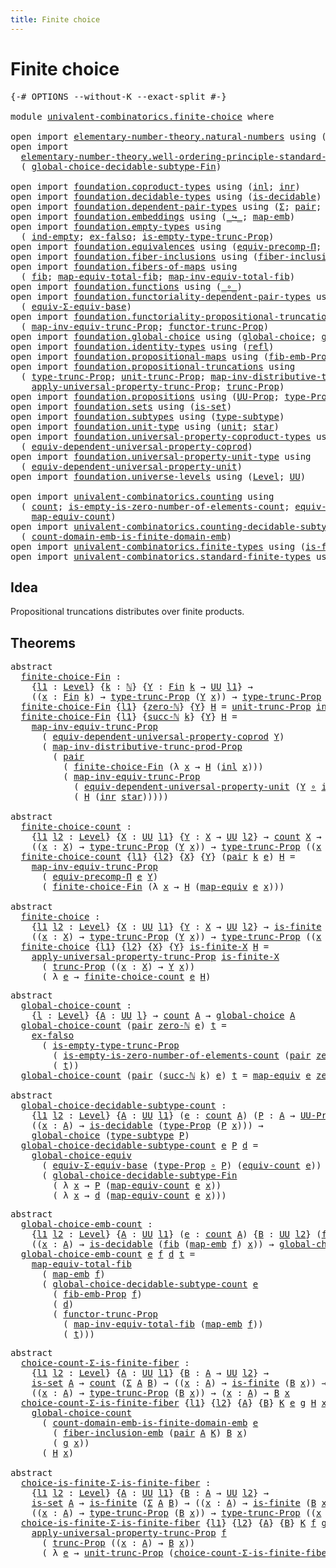 ```yaml
---
title: Finite choice
---
```

# Finite choice

<pre class="Agda"><a id="55" class="Symbol">{-#</a> <a id="59" class="Keyword">OPTIONS</a> <a id="67" class="Pragma">--without-K</a> <a id="79" class="Pragma">--exact-split</a> <a id="93" class="Symbol">#-}</a>

<a id="98" class="Keyword">module</a> <a id="105" href="univalent-combinatorics.finite-choice.html" class="Module">univalent-combinatorics.finite-choice</a> <a id="143" class="Keyword">where</a>

<a id="150" class="Keyword">open</a> <a id="155" class="Keyword">import</a> <a id="162" href="elementary-number-theory.natural-numbers.html" class="Module">elementary-number-theory.natural-numbers</a> <a id="203" class="Keyword">using</a> <a id="209" class="Symbol">(</a><a id="210" href="elementary-number-theory.natural-numbers.html#1444" class="Datatype">ℕ</a><a id="211" class="Symbol">;</a> <a id="213" href="elementary-number-theory.natural-numbers.html#1465" class="InductiveConstructor">zero-ℕ</a><a id="219" class="Symbol">;</a> <a id="221" href="elementary-number-theory.natural-numbers.html#1478" class="InductiveConstructor">succ-ℕ</a><a id="227" class="Symbol">)</a>
<a id="229" class="Keyword">open</a> <a id="234" class="Keyword">import</a>
  <a id="243" href="elementary-number-theory.well-ordering-principle-standard-finite-types.html" class="Module">elementary-number-theory.well-ordering-principle-standard-finite-types</a> <a id="314" class="Keyword">using</a>
  <a id="322" class="Symbol">(</a> <a id="324" href="elementary-number-theory.well-ordering-principle-standard-finite-types.html#7297" class="Function">global-choice-decidable-subtype-Fin</a><a id="359" class="Symbol">)</a>

<a id="362" class="Keyword">open</a> <a id="367" class="Keyword">import</a> <a id="374" href="foundation.coproduct-types.html" class="Module">foundation.coproduct-types</a> <a id="401" class="Keyword">using</a> <a id="407" class="Symbol">(</a><a id="408" href="foundation.coproduct-types.html#1239" class="InductiveConstructor">inl</a><a id="411" class="Symbol">;</a> <a id="413" href="foundation.coproduct-types.html#1262" class="InductiveConstructor">inr</a><a id="416" class="Symbol">)</a>
<a id="418" class="Keyword">open</a> <a id="423" class="Keyword">import</a> <a id="430" href="foundation.decidable-types.html" class="Module">foundation.decidable-types</a> <a id="457" class="Keyword">using</a> <a id="463" class="Symbol">(</a><a id="464" href="foundation.decidable-types.html#1828" class="Function">is-decidable</a><a id="476" class="Symbol">)</a>
<a id="478" class="Keyword">open</a> <a id="483" class="Keyword">import</a> <a id="490" href="foundation.dependent-pair-types.html" class="Module">foundation.dependent-pair-types</a> <a id="522" class="Keyword">using</a> <a id="528" class="Symbol">(</a><a id="529" href="foundation-core.dependent-pair-types.html#502" class="Record">Σ</a><a id="530" class="Symbol">;</a> <a id="532" href="foundation-core.dependent-pair-types.html#575" class="InductiveConstructor">pair</a><a id="536" class="Symbol">;</a> <a id="538" href="foundation-core.dependent-pair-types.html#592" class="Field">pr1</a><a id="541" class="Symbol">;</a> <a id="543" href="foundation-core.dependent-pair-types.html#604" class="Field">pr2</a><a id="546" class="Symbol">)</a>
<a id="548" class="Keyword">open</a> <a id="553" class="Keyword">import</a> <a id="560" href="foundation.embeddings.html" class="Module">foundation.embeddings</a> <a id="582" class="Keyword">using</a> <a id="588" class="Symbol">(</a><a id="589" href="foundation-core.embeddings.html#1062" class="Function Operator">_↪_</a><a id="592" class="Symbol">;</a> <a id="594" href="foundation-core.embeddings.html#1205" class="Function">map-emb</a><a id="601" class="Symbol">)</a>
<a id="603" class="Keyword">open</a> <a id="608" class="Keyword">import</a> <a id="615" href="foundation.empty-types.html" class="Module">foundation.empty-types</a> <a id="638" class="Keyword">using</a>
  <a id="646" class="Symbol">(</a> <a id="648" href="foundation-core.empty-types.html#1068" class="Function">ind-empty</a><a id="657" class="Symbol">;</a> <a id="659" href="foundation-core.empty-types.html#1147" class="Function">ex-falso</a><a id="667" class="Symbol">;</a> <a id="669" href="foundation.empty-types.html#2073" class="Function">is-empty-type-trunc-Prop</a><a id="693" class="Symbol">)</a>
<a id="695" class="Keyword">open</a> <a id="700" class="Keyword">import</a> <a id="707" href="foundation.equivalences.html" class="Module">foundation.equivalences</a> <a id="731" class="Keyword">using</a> <a id="737" class="Symbol">(</a><a id="738" href="foundation.equivalences.html#7280" class="Function">equiv-precomp-Π</a><a id="753" class="Symbol">;</a> <a id="755" href="foundation-core.equivalences.html#1807" class="Function">map-equiv</a><a id="764" class="Symbol">)</a>
<a id="766" class="Keyword">open</a> <a id="771" class="Keyword">import</a> <a id="778" href="foundation.fiber-inclusions.html" class="Module">foundation.fiber-inclusions</a> <a id="806" class="Keyword">using</a> <a id="812" class="Symbol">(</a><a id="813" href="foundation.fiber-inclusions.html#4045" class="Function">fiber-inclusion-emb</a><a id="832" class="Symbol">)</a>
<a id="834" class="Keyword">open</a> <a id="839" class="Keyword">import</a> <a id="846" href="foundation.fibers-of-maps.html" class="Module">foundation.fibers-of-maps</a> <a id="872" class="Keyword">using</a>
  <a id="880" class="Symbol">(</a> <a id="882" href="foundation-core.fibers-of-maps.html#928" class="Function">fib</a><a id="885" class="Symbol">;</a> <a id="887" href="foundation-core.fibers-of-maps.html#4176" class="Function">map-equiv-total-fib</a><a id="906" class="Symbol">;</a> <a id="908" href="foundation-core.fibers-of-maps.html#4376" class="Function">map-inv-equiv-total-fib</a><a id="931" class="Symbol">)</a>
<a id="933" class="Keyword">open</a> <a id="938" class="Keyword">import</a> <a id="945" href="foundation.functions.html" class="Module">foundation.functions</a> <a id="966" class="Keyword">using</a> <a id="972" class="Symbol">(</a><a id="973" href="foundation-core.functions.html#407" class="Function Operator">_∘_</a><a id="976" class="Symbol">)</a>
<a id="978" class="Keyword">open</a> <a id="983" class="Keyword">import</a> <a id="990" href="foundation.functoriality-dependent-pair-types.html" class="Module">foundation.functoriality-dependent-pair-types</a> <a id="1036" class="Keyword">using</a>
  <a id="1044" class="Symbol">(</a> <a id="1046" href="foundation-core.functoriality-dependent-pair-types.html#9501" class="Function">equiv-Σ-equiv-base</a><a id="1064" class="Symbol">)</a>
<a id="1066" class="Keyword">open</a> <a id="1071" class="Keyword">import</a> <a id="1078" href="foundation.functoriality-propositional-truncation.html" class="Module">foundation.functoriality-propositional-truncation</a> <a id="1128" class="Keyword">using</a>
  <a id="1136" class="Symbol">(</a> <a id="1138" href="foundation.functoriality-propositional-truncation.html#3489" class="Function">map-inv-equiv-trunc-Prop</a><a id="1162" class="Symbol">;</a> <a id="1164" href="foundation.functoriality-propositional-truncation.html#1451" class="Function">functor-trunc-Prop</a><a id="1182" class="Symbol">)</a>
<a id="1184" class="Keyword">open</a> <a id="1189" class="Keyword">import</a> <a id="1196" href="foundation.global-choice.html" class="Module">foundation.global-choice</a> <a id="1221" class="Keyword">using</a> <a id="1227" class="Symbol">(</a><a id="1228" href="foundation.global-choice.html#1188" class="Function">global-choice</a><a id="1241" class="Symbol">;</a> <a id="1243" href="foundation.global-choice.html#1361" class="Function">global-choice-equiv</a><a id="1262" class="Symbol">)</a>
<a id="1264" class="Keyword">open</a> <a id="1269" class="Keyword">import</a> <a id="1276" href="foundation.identity-types.html" class="Module">foundation.identity-types</a> <a id="1302" class="Keyword">using</a> <a id="1308" class="Symbol">(</a><a id="1309" href="foundation-core.identity-types.html#694" class="InductiveConstructor">refl</a><a id="1313" class="Symbol">)</a>
<a id="1315" class="Keyword">open</a> <a id="1320" class="Keyword">import</a> <a id="1327" href="foundation.propositional-maps.html" class="Module">foundation.propositional-maps</a> <a id="1357" class="Keyword">using</a> <a id="1363" class="Symbol">(</a><a id="1364" href="foundation-core.propositional-maps.html#2460" class="Function">fib-emb-Prop</a><a id="1376" class="Symbol">)</a>
<a id="1378" class="Keyword">open</a> <a id="1383" class="Keyword">import</a> <a id="1390" href="foundation.propositional-truncations.html" class="Module">foundation.propositional-truncations</a> <a id="1427" class="Keyword">using</a>
  <a id="1435" class="Symbol">(</a> <a id="1437" href="foundation.propositional-truncations.html#2012" class="Function">type-trunc-Prop</a><a id="1452" class="Symbol">;</a> <a id="1454" href="foundation.propositional-truncations.html#2096" class="Function">unit-trunc-Prop</a><a id="1469" class="Symbol">;</a> <a id="1471" href="foundation.propositional-truncations.html#9561" class="Function">map-inv-distributive-trunc-prod-Prop</a><a id="1507" class="Symbol">;</a>
    <a id="1513" href="foundation.propositional-truncations.html#5581" class="Function">apply-universal-property-trunc-Prop</a><a id="1548" class="Symbol">;</a> <a id="1550" href="foundation.propositional-truncations.html#2510" class="Function">trunc-Prop</a><a id="1560" class="Symbol">)</a>
<a id="1562" class="Keyword">open</a> <a id="1567" class="Keyword">import</a> <a id="1574" href="foundation.propositions.html" class="Module">foundation.propositions</a> <a id="1598" class="Keyword">using</a> <a id="1604" class="Symbol">(</a><a id="1605" href="foundation-core.propositions.html#1322" class="Function">UU-Prop</a><a id="1612" class="Symbol">;</a> <a id="1614" href="foundation-core.propositions.html#1424" class="Function">type-Prop</a><a id="1623" class="Symbol">)</a>
<a id="1625" class="Keyword">open</a> <a id="1630" class="Keyword">import</a> <a id="1637" href="foundation.sets.html" class="Module">foundation.sets</a> <a id="1653" class="Keyword">using</a> <a id="1659" class="Symbol">(</a><a id="1660" href="foundation-core.sets.html#1099" class="Function">is-set</a><a id="1666" class="Symbol">)</a>
<a id="1668" class="Keyword">open</a> <a id="1673" class="Keyword">import</a> <a id="1680" href="foundation.subtypes.html" class="Module">foundation.subtypes</a> <a id="1700" class="Keyword">using</a> <a id="1706" class="Symbol">(</a><a id="1707" href="foundation-core.subtypes.html#2143" class="Function">type-subtype</a><a id="1719" class="Symbol">)</a>
<a id="1721" class="Keyword">open</a> <a id="1726" class="Keyword">import</a> <a id="1733" href="foundation.unit-type.html" class="Module">foundation.unit-type</a> <a id="1754" class="Keyword">using</a> <a id="1760" class="Symbol">(</a><a id="1761" href="foundation.unit-type.html#975" class="Datatype">unit</a><a id="1765" class="Symbol">;</a> <a id="1767" href="foundation.unit-type.html#999" class="InductiveConstructor">star</a><a id="1771" class="Symbol">)</a>
<a id="1773" class="Keyword">open</a> <a id="1778" class="Keyword">import</a> <a id="1785" href="foundation.universal-property-coproduct-types.html" class="Module">foundation.universal-property-coproduct-types</a> <a id="1831" class="Keyword">using</a>
  <a id="1839" class="Symbol">(</a> <a id="1841" href="foundation.universal-property-coproduct-types.html#1636" class="Function">equiv-dependent-universal-property-coprod</a><a id="1882" class="Symbol">)</a>
<a id="1884" class="Keyword">open</a> <a id="1889" class="Keyword">import</a> <a id="1896" href="foundation.universal-property-unit-type.html" class="Module">foundation.universal-property-unit-type</a> <a id="1936" class="Keyword">using</a>
  <a id="1944" class="Symbol">(</a> <a id="1946" href="foundation.universal-property-unit-type.html#1728" class="Function">equiv-dependent-universal-property-unit</a><a id="1985" class="Symbol">)</a>
<a id="1987" class="Keyword">open</a> <a id="1992" class="Keyword">import</a> <a id="1999" href="foundation.universe-levels.html" class="Module">foundation.universe-levels</a> <a id="2026" class="Keyword">using</a> <a id="2032" class="Symbol">(</a><a id="2033" href="Agda.Primitive.html#597" class="Postulate">Level</a><a id="2038" class="Symbol">;</a> <a id="2040" href="foundation-core.universe-levels.html#222" class="Primitive">UU</a><a id="2042" class="Symbol">)</a>

<a id="2045" class="Keyword">open</a> <a id="2050" class="Keyword">import</a> <a id="2057" href="univalent-combinatorics.counting.html" class="Module">univalent-combinatorics.counting</a> <a id="2090" class="Keyword">using</a>
  <a id="2098" class="Symbol">(</a> <a id="2100" href="univalent-combinatorics.counting.html#1759" class="Function">count</a><a id="2105" class="Symbol">;</a> <a id="2107" href="univalent-combinatorics.counting.html#3739" class="Function">is-empty-is-zero-number-of-elements-count</a><a id="2148" class="Symbol">;</a> <a id="2150" href="univalent-combinatorics.counting.html#1956" class="Function">equiv-count</a><a id="2161" class="Symbol">;</a>
    <a id="2167" href="univalent-combinatorics.counting.html#2030" class="Function">map-equiv-count</a><a id="2182" class="Symbol">)</a>
<a id="2184" class="Keyword">open</a> <a id="2189" class="Keyword">import</a> <a id="2196" href="univalent-combinatorics.counting-decidable-subtypes.html" class="Module">univalent-combinatorics.counting-decidable-subtypes</a> <a id="2248" class="Keyword">using</a>
  <a id="2256" class="Symbol">(</a> <a id="2258" href="univalent-combinatorics.counting-decidable-subtypes.html#8249" class="Function">count-domain-emb-is-finite-domain-emb</a><a id="2295" class="Symbol">)</a>
<a id="2297" class="Keyword">open</a> <a id="2302" class="Keyword">import</a> <a id="2309" href="univalent-combinatorics.finite-types.html" class="Module">univalent-combinatorics.finite-types</a> <a id="2346" class="Keyword">using</a> <a id="2352" class="Symbol">(</a><a id="2353" href="univalent-combinatorics.finite-types.html#3664" class="Function">is-finite</a><a id="2362" class="Symbol">)</a>
<a id="2364" class="Keyword">open</a> <a id="2369" class="Keyword">import</a> <a id="2376" href="univalent-combinatorics.standard-finite-types.html" class="Module">univalent-combinatorics.standard-finite-types</a> <a id="2422" class="Keyword">using</a> <a id="2428" class="Symbol">(</a><a id="2429" href="univalent-combinatorics.standard-finite-types.html#2085" class="Function">Fin</a><a id="2432" class="Symbol">;</a> <a id="2434" href="univalent-combinatorics.standard-finite-types.html#7019" class="Function">zero-Fin</a><a id="2442" class="Symbol">)</a>
</pre>
## Idea

Propositional truncations distributes over finite products.

## Theorems

<pre class="Agda"><a id="2540" class="Keyword">abstract</a>
  <a id="finite-choice-Fin"></a><a id="2551" href="univalent-combinatorics.finite-choice.html#2551" class="Function">finite-choice-Fin</a> <a id="2569" class="Symbol">:</a>
    <a id="2575" class="Symbol">{</a><a id="2576" href="univalent-combinatorics.finite-choice.html#2576" class="Bound">l1</a> <a id="2579" class="Symbol">:</a> <a id="2581" href="Agda.Primitive.html#597" class="Postulate">Level</a><a id="2586" class="Symbol">}</a> <a id="2588" class="Symbol">{</a><a id="2589" href="univalent-combinatorics.finite-choice.html#2589" class="Bound">k</a> <a id="2591" class="Symbol">:</a> <a id="2593" href="elementary-number-theory.natural-numbers.html#1444" class="Datatype">ℕ</a><a id="2594" class="Symbol">}</a> <a id="2596" class="Symbol">{</a><a id="2597" href="univalent-combinatorics.finite-choice.html#2597" class="Bound">Y</a> <a id="2599" class="Symbol">:</a> <a id="2601" href="univalent-combinatorics.standard-finite-types.html#2085" class="Function">Fin</a> <a id="2605" href="univalent-combinatorics.finite-choice.html#2589" class="Bound">k</a> <a id="2607" class="Symbol">→</a> <a id="2609" href="foundation-core.universe-levels.html#222" class="Primitive">UU</a> <a id="2612" href="univalent-combinatorics.finite-choice.html#2576" class="Bound">l1</a><a id="2614" class="Symbol">}</a> <a id="2616" class="Symbol">→</a>
    <a id="2622" class="Symbol">((</a><a id="2624" href="univalent-combinatorics.finite-choice.html#2624" class="Bound">x</a> <a id="2626" class="Symbol">:</a> <a id="2628" href="univalent-combinatorics.standard-finite-types.html#2085" class="Function">Fin</a> <a id="2632" href="univalent-combinatorics.finite-choice.html#2589" class="Bound">k</a><a id="2633" class="Symbol">)</a> <a id="2635" class="Symbol">→</a> <a id="2637" href="foundation.propositional-truncations.html#2012" class="Function">type-trunc-Prop</a> <a id="2653" class="Symbol">(</a><a id="2654" href="univalent-combinatorics.finite-choice.html#2597" class="Bound">Y</a> <a id="2656" href="univalent-combinatorics.finite-choice.html#2624" class="Bound">x</a><a id="2657" class="Symbol">))</a> <a id="2660" class="Symbol">→</a> <a id="2662" href="foundation.propositional-truncations.html#2012" class="Function">type-trunc-Prop</a> <a id="2678" class="Symbol">((</a><a id="2680" href="univalent-combinatorics.finite-choice.html#2680" class="Bound">x</a> <a id="2682" class="Symbol">:</a> <a id="2684" href="univalent-combinatorics.standard-finite-types.html#2085" class="Function">Fin</a> <a id="2688" href="univalent-combinatorics.finite-choice.html#2589" class="Bound">k</a><a id="2689" class="Symbol">)</a> <a id="2691" class="Symbol">→</a> <a id="2693" href="univalent-combinatorics.finite-choice.html#2597" class="Bound">Y</a> <a id="2695" href="univalent-combinatorics.finite-choice.html#2680" class="Bound">x</a><a id="2696" class="Symbol">)</a>
  <a id="2700" href="univalent-combinatorics.finite-choice.html#2551" class="Function">finite-choice-Fin</a> <a id="2718" class="Symbol">{</a><a id="2719" href="univalent-combinatorics.finite-choice.html#2719" class="Bound">l1</a><a id="2721" class="Symbol">}</a> <a id="2723" class="Symbol">{</a><a id="2724" href="elementary-number-theory.natural-numbers.html#1465" class="InductiveConstructor">zero-ℕ</a><a id="2730" class="Symbol">}</a> <a id="2732" class="Symbol">{</a><a id="2733" href="univalent-combinatorics.finite-choice.html#2733" class="Bound">Y</a><a id="2734" class="Symbol">}</a> <a id="2736" href="univalent-combinatorics.finite-choice.html#2736" class="Bound">H</a> <a id="2738" class="Symbol">=</a> <a id="2740" href="foundation.propositional-truncations.html#2096" class="Function">unit-trunc-Prop</a> <a id="2756" href="foundation-core.empty-types.html#1068" class="Function">ind-empty</a>
  <a id="2768" href="univalent-combinatorics.finite-choice.html#2551" class="Function">finite-choice-Fin</a> <a id="2786" class="Symbol">{</a><a id="2787" href="univalent-combinatorics.finite-choice.html#2787" class="Bound">l1</a><a id="2789" class="Symbol">}</a> <a id="2791" class="Symbol">{</a><a id="2792" href="elementary-number-theory.natural-numbers.html#1478" class="InductiveConstructor">succ-ℕ</a> <a id="2799" href="univalent-combinatorics.finite-choice.html#2799" class="Bound">k</a><a id="2800" class="Symbol">}</a> <a id="2802" class="Symbol">{</a><a id="2803" href="univalent-combinatorics.finite-choice.html#2803" class="Bound">Y</a><a id="2804" class="Symbol">}</a> <a id="2806" href="univalent-combinatorics.finite-choice.html#2806" class="Bound">H</a> <a id="2808" class="Symbol">=</a>
    <a id="2814" href="foundation.functoriality-propositional-truncation.html#3489" class="Function">map-inv-equiv-trunc-Prop</a>
      <a id="2845" class="Symbol">(</a> <a id="2847" href="foundation.universal-property-coproduct-types.html#1636" class="Function">equiv-dependent-universal-property-coprod</a> <a id="2889" href="univalent-combinatorics.finite-choice.html#2803" class="Bound">Y</a><a id="2890" class="Symbol">)</a>
      <a id="2898" class="Symbol">(</a> <a id="2900" href="foundation.propositional-truncations.html#9561" class="Function">map-inv-distributive-trunc-prod-Prop</a>
        <a id="2945" class="Symbol">(</a> <a id="2947" href="foundation-core.dependent-pair-types.html#575" class="InductiveConstructor">pair</a>
          <a id="2962" class="Symbol">(</a> <a id="2964" href="univalent-combinatorics.finite-choice.html#2551" class="Function">finite-choice-Fin</a> <a id="2982" class="Symbol">(λ</a> <a id="2985" href="univalent-combinatorics.finite-choice.html#2985" class="Bound">x</a> <a id="2987" class="Symbol">→</a> <a id="2989" href="univalent-combinatorics.finite-choice.html#2806" class="Bound">H</a> <a id="2991" class="Symbol">(</a><a id="2992" href="foundation.coproduct-types.html#1239" class="InductiveConstructor">inl</a> <a id="2996" href="univalent-combinatorics.finite-choice.html#2985" class="Bound">x</a><a id="2997" class="Symbol">)))</a>
          <a id="3011" class="Symbol">(</a> <a id="3013" href="foundation.functoriality-propositional-truncation.html#3489" class="Function">map-inv-equiv-trunc-Prop</a>
            <a id="3050" class="Symbol">(</a> <a id="3052" href="foundation.universal-property-unit-type.html#1728" class="Function">equiv-dependent-universal-property-unit</a> <a id="3092" class="Symbol">(</a><a id="3093" href="univalent-combinatorics.finite-choice.html#2803" class="Bound">Y</a> <a id="3095" href="foundation-core.functions.html#407" class="Function Operator">∘</a> <a id="3097" href="foundation.coproduct-types.html#1262" class="InductiveConstructor">inr</a><a id="3100" class="Symbol">))</a>
            <a id="3115" class="Symbol">(</a> <a id="3117" href="univalent-combinatorics.finite-choice.html#2806" class="Bound">H</a> <a id="3119" class="Symbol">(</a><a id="3120" href="foundation.coproduct-types.html#1262" class="InductiveConstructor">inr</a> <a id="3124" href="foundation.unit-type.html#999" class="InductiveConstructor">star</a><a id="3128" class="Symbol">)))))</a>

<a id="3135" class="Keyword">abstract</a>
  <a id="finite-choice-count"></a><a id="3146" href="univalent-combinatorics.finite-choice.html#3146" class="Function">finite-choice-count</a> <a id="3166" class="Symbol">:</a>
    <a id="3172" class="Symbol">{</a><a id="3173" href="univalent-combinatorics.finite-choice.html#3173" class="Bound">l1</a> <a id="3176" href="univalent-combinatorics.finite-choice.html#3176" class="Bound">l2</a> <a id="3179" class="Symbol">:</a> <a id="3181" href="Agda.Primitive.html#597" class="Postulate">Level</a><a id="3186" class="Symbol">}</a> <a id="3188" class="Symbol">{</a><a id="3189" href="univalent-combinatorics.finite-choice.html#3189" class="Bound">X</a> <a id="3191" class="Symbol">:</a> <a id="3193" href="foundation-core.universe-levels.html#222" class="Primitive">UU</a> <a id="3196" href="univalent-combinatorics.finite-choice.html#3173" class="Bound">l1</a><a id="3198" class="Symbol">}</a> <a id="3200" class="Symbol">{</a><a id="3201" href="univalent-combinatorics.finite-choice.html#3201" class="Bound">Y</a> <a id="3203" class="Symbol">:</a> <a id="3205" href="univalent-combinatorics.finite-choice.html#3189" class="Bound">X</a> <a id="3207" class="Symbol">→</a> <a id="3209" href="foundation-core.universe-levels.html#222" class="Primitive">UU</a> <a id="3212" href="univalent-combinatorics.finite-choice.html#3176" class="Bound">l2</a><a id="3214" class="Symbol">}</a> <a id="3216" class="Symbol">→</a> <a id="3218" href="univalent-combinatorics.counting.html#1759" class="Function">count</a> <a id="3224" href="univalent-combinatorics.finite-choice.html#3189" class="Bound">X</a> <a id="3226" class="Symbol">→</a>
    <a id="3232" class="Symbol">((</a><a id="3234" href="univalent-combinatorics.finite-choice.html#3234" class="Bound">x</a> <a id="3236" class="Symbol">:</a> <a id="3238" href="univalent-combinatorics.finite-choice.html#3189" class="Bound">X</a><a id="3239" class="Symbol">)</a> <a id="3241" class="Symbol">→</a> <a id="3243" href="foundation.propositional-truncations.html#2012" class="Function">type-trunc-Prop</a> <a id="3259" class="Symbol">(</a><a id="3260" href="univalent-combinatorics.finite-choice.html#3201" class="Bound">Y</a> <a id="3262" href="univalent-combinatorics.finite-choice.html#3234" class="Bound">x</a><a id="3263" class="Symbol">))</a> <a id="3266" class="Symbol">→</a> <a id="3268" href="foundation.propositional-truncations.html#2012" class="Function">type-trunc-Prop</a> <a id="3284" class="Symbol">((</a><a id="3286" href="univalent-combinatorics.finite-choice.html#3286" class="Bound">x</a> <a id="3288" class="Symbol">:</a> <a id="3290" href="univalent-combinatorics.finite-choice.html#3189" class="Bound">X</a><a id="3291" class="Symbol">)</a> <a id="3293" class="Symbol">→</a> <a id="3295" href="univalent-combinatorics.finite-choice.html#3201" class="Bound">Y</a> <a id="3297" href="univalent-combinatorics.finite-choice.html#3286" class="Bound">x</a><a id="3298" class="Symbol">)</a>
  <a id="3302" href="univalent-combinatorics.finite-choice.html#3146" class="Function">finite-choice-count</a> <a id="3322" class="Symbol">{</a><a id="3323" href="univalent-combinatorics.finite-choice.html#3323" class="Bound">l1</a><a id="3325" class="Symbol">}</a> <a id="3327" class="Symbol">{</a><a id="3328" href="univalent-combinatorics.finite-choice.html#3328" class="Bound">l2</a><a id="3330" class="Symbol">}</a> <a id="3332" class="Symbol">{</a><a id="3333" href="univalent-combinatorics.finite-choice.html#3333" class="Bound">X</a><a id="3334" class="Symbol">}</a> <a id="3336" class="Symbol">{</a><a id="3337" href="univalent-combinatorics.finite-choice.html#3337" class="Bound">Y</a><a id="3338" class="Symbol">}</a> <a id="3340" class="Symbol">(</a><a id="3341" href="foundation-core.dependent-pair-types.html#575" class="InductiveConstructor">pair</a> <a id="3346" href="univalent-combinatorics.finite-choice.html#3346" class="Bound">k</a> <a id="3348" href="univalent-combinatorics.finite-choice.html#3348" class="Bound">e</a><a id="3349" class="Symbol">)</a> <a id="3351" href="univalent-combinatorics.finite-choice.html#3351" class="Bound">H</a> <a id="3353" class="Symbol">=</a>
    <a id="3359" href="foundation.functoriality-propositional-truncation.html#3489" class="Function">map-inv-equiv-trunc-Prop</a>
      <a id="3390" class="Symbol">(</a> <a id="3392" href="foundation.equivalences.html#7280" class="Function">equiv-precomp-Π</a> <a id="3408" href="univalent-combinatorics.finite-choice.html#3348" class="Bound">e</a> <a id="3410" href="univalent-combinatorics.finite-choice.html#3337" class="Bound">Y</a><a id="3411" class="Symbol">)</a>
      <a id="3419" class="Symbol">(</a> <a id="3421" href="univalent-combinatorics.finite-choice.html#2551" class="Function">finite-choice-Fin</a> <a id="3439" class="Symbol">(λ</a> <a id="3442" href="univalent-combinatorics.finite-choice.html#3442" class="Bound">x</a> <a id="3444" class="Symbol">→</a> <a id="3446" href="univalent-combinatorics.finite-choice.html#3351" class="Bound">H</a> <a id="3448" class="Symbol">(</a><a id="3449" href="foundation-core.equivalences.html#1807" class="Function">map-equiv</a> <a id="3459" href="univalent-combinatorics.finite-choice.html#3348" class="Bound">e</a> <a id="3461" href="univalent-combinatorics.finite-choice.html#3442" class="Bound">x</a><a id="3462" class="Symbol">)))</a>

<a id="3467" class="Keyword">abstract</a>
  <a id="finite-choice"></a><a id="3478" href="univalent-combinatorics.finite-choice.html#3478" class="Function">finite-choice</a> <a id="3492" class="Symbol">:</a>
    <a id="3498" class="Symbol">{</a><a id="3499" href="univalent-combinatorics.finite-choice.html#3499" class="Bound">l1</a> <a id="3502" href="univalent-combinatorics.finite-choice.html#3502" class="Bound">l2</a> <a id="3505" class="Symbol">:</a> <a id="3507" href="Agda.Primitive.html#597" class="Postulate">Level</a><a id="3512" class="Symbol">}</a> <a id="3514" class="Symbol">{</a><a id="3515" href="univalent-combinatorics.finite-choice.html#3515" class="Bound">X</a> <a id="3517" class="Symbol">:</a> <a id="3519" href="foundation-core.universe-levels.html#222" class="Primitive">UU</a> <a id="3522" href="univalent-combinatorics.finite-choice.html#3499" class="Bound">l1</a><a id="3524" class="Symbol">}</a> <a id="3526" class="Symbol">{</a><a id="3527" href="univalent-combinatorics.finite-choice.html#3527" class="Bound">Y</a> <a id="3529" class="Symbol">:</a> <a id="3531" href="univalent-combinatorics.finite-choice.html#3515" class="Bound">X</a> <a id="3533" class="Symbol">→</a> <a id="3535" href="foundation-core.universe-levels.html#222" class="Primitive">UU</a> <a id="3538" href="univalent-combinatorics.finite-choice.html#3502" class="Bound">l2</a><a id="3540" class="Symbol">}</a> <a id="3542" class="Symbol">→</a> <a id="3544" href="univalent-combinatorics.finite-types.html#3664" class="Function">is-finite</a> <a id="3554" href="univalent-combinatorics.finite-choice.html#3515" class="Bound">X</a> <a id="3556" class="Symbol">→</a>
    <a id="3562" class="Symbol">((</a><a id="3564" href="univalent-combinatorics.finite-choice.html#3564" class="Bound">x</a> <a id="3566" class="Symbol">:</a> <a id="3568" href="univalent-combinatorics.finite-choice.html#3515" class="Bound">X</a><a id="3569" class="Symbol">)</a> <a id="3571" class="Symbol">→</a> <a id="3573" href="foundation.propositional-truncations.html#2012" class="Function">type-trunc-Prop</a> <a id="3589" class="Symbol">(</a><a id="3590" href="univalent-combinatorics.finite-choice.html#3527" class="Bound">Y</a> <a id="3592" href="univalent-combinatorics.finite-choice.html#3564" class="Bound">x</a><a id="3593" class="Symbol">))</a> <a id="3596" class="Symbol">→</a> <a id="3598" href="foundation.propositional-truncations.html#2012" class="Function">type-trunc-Prop</a> <a id="3614" class="Symbol">((</a><a id="3616" href="univalent-combinatorics.finite-choice.html#3616" class="Bound">x</a> <a id="3618" class="Symbol">:</a> <a id="3620" href="univalent-combinatorics.finite-choice.html#3515" class="Bound">X</a><a id="3621" class="Symbol">)</a> <a id="3623" class="Symbol">→</a> <a id="3625" href="univalent-combinatorics.finite-choice.html#3527" class="Bound">Y</a> <a id="3627" href="univalent-combinatorics.finite-choice.html#3616" class="Bound">x</a><a id="3628" class="Symbol">)</a>
  <a id="3632" href="univalent-combinatorics.finite-choice.html#3478" class="Function">finite-choice</a> <a id="3646" class="Symbol">{</a><a id="3647" href="univalent-combinatorics.finite-choice.html#3647" class="Bound">l1</a><a id="3649" class="Symbol">}</a> <a id="3651" class="Symbol">{</a><a id="3652" href="univalent-combinatorics.finite-choice.html#3652" class="Bound">l2</a><a id="3654" class="Symbol">}</a> <a id="3656" class="Symbol">{</a><a id="3657" href="univalent-combinatorics.finite-choice.html#3657" class="Bound">X</a><a id="3658" class="Symbol">}</a> <a id="3660" class="Symbol">{</a><a id="3661" href="univalent-combinatorics.finite-choice.html#3661" class="Bound">Y</a><a id="3662" class="Symbol">}</a> <a id="3664" href="univalent-combinatorics.finite-choice.html#3664" class="Bound">is-finite-X</a> <a id="3676" href="univalent-combinatorics.finite-choice.html#3676" class="Bound">H</a> <a id="3678" class="Symbol">=</a>
    <a id="3684" href="foundation.propositional-truncations.html#5581" class="Function">apply-universal-property-trunc-Prop</a> <a id="3720" href="univalent-combinatorics.finite-choice.html#3664" class="Bound">is-finite-X</a>
      <a id="3738" class="Symbol">(</a> <a id="3740" href="foundation.propositional-truncations.html#2510" class="Function">trunc-Prop</a> <a id="3751" class="Symbol">((</a><a id="3753" href="univalent-combinatorics.finite-choice.html#3753" class="Bound">x</a> <a id="3755" class="Symbol">:</a> <a id="3757" href="univalent-combinatorics.finite-choice.html#3657" class="Bound">X</a><a id="3758" class="Symbol">)</a> <a id="3760" class="Symbol">→</a> <a id="3762" href="univalent-combinatorics.finite-choice.html#3661" class="Bound">Y</a> <a id="3764" href="univalent-combinatorics.finite-choice.html#3753" class="Bound">x</a><a id="3765" class="Symbol">))</a>
      <a id="3774" class="Symbol">(</a> <a id="3776" class="Symbol">λ</a> <a id="3778" href="univalent-combinatorics.finite-choice.html#3778" class="Bound">e</a> <a id="3780" class="Symbol">→</a> <a id="3782" href="univalent-combinatorics.finite-choice.html#3146" class="Function">finite-choice-count</a> <a id="3802" href="univalent-combinatorics.finite-choice.html#3778" class="Bound">e</a> <a id="3804" href="univalent-combinatorics.finite-choice.html#3676" class="Bound">H</a><a id="3805" class="Symbol">)</a>
</pre>
<pre class="Agda"><a id="3820" class="Keyword">abstract</a>
  <a id="global-choice-count"></a><a id="3831" href="univalent-combinatorics.finite-choice.html#3831" class="Function">global-choice-count</a> <a id="3851" class="Symbol">:</a>
    <a id="3857" class="Symbol">{</a><a id="3858" href="univalent-combinatorics.finite-choice.html#3858" class="Bound">l</a> <a id="3860" class="Symbol">:</a> <a id="3862" href="Agda.Primitive.html#597" class="Postulate">Level</a><a id="3867" class="Symbol">}</a> <a id="3869" class="Symbol">{</a><a id="3870" href="univalent-combinatorics.finite-choice.html#3870" class="Bound">A</a> <a id="3872" class="Symbol">:</a> <a id="3874" href="foundation-core.universe-levels.html#222" class="Primitive">UU</a> <a id="3877" href="univalent-combinatorics.finite-choice.html#3858" class="Bound">l</a><a id="3878" class="Symbol">}</a> <a id="3880" class="Symbol">→</a> <a id="3882" href="univalent-combinatorics.counting.html#1759" class="Function">count</a> <a id="3888" href="univalent-combinatorics.finite-choice.html#3870" class="Bound">A</a> <a id="3890" class="Symbol">→</a> <a id="3892" href="foundation.global-choice.html#1188" class="Function">global-choice</a> <a id="3906" href="univalent-combinatorics.finite-choice.html#3870" class="Bound">A</a>
  <a id="3910" href="univalent-combinatorics.finite-choice.html#3831" class="Function">global-choice-count</a> <a id="3930" class="Symbol">(</a><a id="3931" href="foundation-core.dependent-pair-types.html#575" class="InductiveConstructor">pair</a> <a id="3936" href="elementary-number-theory.natural-numbers.html#1465" class="InductiveConstructor">zero-ℕ</a> <a id="3943" href="univalent-combinatorics.finite-choice.html#3943" class="Bound">e</a><a id="3944" class="Symbol">)</a> <a id="3946" href="univalent-combinatorics.finite-choice.html#3946" class="Bound">t</a> <a id="3948" class="Symbol">=</a>
    <a id="3954" href="foundation-core.empty-types.html#1147" class="Function">ex-falso</a>
      <a id="3969" class="Symbol">(</a> <a id="3971" href="foundation.empty-types.html#2073" class="Function">is-empty-type-trunc-Prop</a>
        <a id="4004" class="Symbol">(</a> <a id="4006" href="univalent-combinatorics.counting.html#3739" class="Function">is-empty-is-zero-number-of-elements-count</a> <a id="4048" class="Symbol">(</a><a id="4049" href="foundation-core.dependent-pair-types.html#575" class="InductiveConstructor">pair</a> <a id="4054" href="elementary-number-theory.natural-numbers.html#1465" class="InductiveConstructor">zero-ℕ</a> <a id="4061" href="univalent-combinatorics.finite-choice.html#3943" class="Bound">e</a><a id="4062" class="Symbol">)</a> <a id="4064" href="foundation-core.identity-types.html#694" class="InductiveConstructor">refl</a><a id="4068" class="Symbol">)</a>
        <a id="4078" class="Symbol">(</a> <a id="4080" href="univalent-combinatorics.finite-choice.html#3946" class="Bound">t</a><a id="4081" class="Symbol">))</a>
  <a id="4086" href="univalent-combinatorics.finite-choice.html#3831" class="Function">global-choice-count</a> <a id="4106" class="Symbol">(</a><a id="4107" href="foundation-core.dependent-pair-types.html#575" class="InductiveConstructor">pair</a> <a id="4112" class="Symbol">(</a><a id="4113" href="elementary-number-theory.natural-numbers.html#1478" class="InductiveConstructor">succ-ℕ</a> <a id="4120" href="univalent-combinatorics.finite-choice.html#4120" class="Bound">k</a><a id="4121" class="Symbol">)</a> <a id="4123" href="univalent-combinatorics.finite-choice.html#4123" class="Bound">e</a><a id="4124" class="Symbol">)</a> <a id="4126" href="univalent-combinatorics.finite-choice.html#4126" class="Bound">t</a> <a id="4128" class="Symbol">=</a> <a id="4130" href="foundation-core.equivalences.html#1807" class="Function">map-equiv</a> <a id="4140" href="univalent-combinatorics.finite-choice.html#4123" class="Bound">e</a> <a id="4142" href="univalent-combinatorics.standard-finite-types.html#7019" class="Function">zero-Fin</a>

<a id="4152" class="Keyword">abstract</a>
  <a id="global-choice-decidable-subtype-count"></a><a id="4163" href="univalent-combinatorics.finite-choice.html#4163" class="Function">global-choice-decidable-subtype-count</a> <a id="4201" class="Symbol">:</a>
    <a id="4207" class="Symbol">{</a><a id="4208" href="univalent-combinatorics.finite-choice.html#4208" class="Bound">l1</a> <a id="4211" href="univalent-combinatorics.finite-choice.html#4211" class="Bound">l2</a> <a id="4214" class="Symbol">:</a> <a id="4216" href="Agda.Primitive.html#597" class="Postulate">Level</a><a id="4221" class="Symbol">}</a> <a id="4223" class="Symbol">{</a><a id="4224" href="univalent-combinatorics.finite-choice.html#4224" class="Bound">A</a> <a id="4226" class="Symbol">:</a> <a id="4228" href="foundation-core.universe-levels.html#222" class="Primitive">UU</a> <a id="4231" href="univalent-combinatorics.finite-choice.html#4208" class="Bound">l1</a><a id="4233" class="Symbol">}</a> <a id="4235" class="Symbol">(</a><a id="4236" href="univalent-combinatorics.finite-choice.html#4236" class="Bound">e</a> <a id="4238" class="Symbol">:</a> <a id="4240" href="univalent-combinatorics.counting.html#1759" class="Function">count</a> <a id="4246" href="univalent-combinatorics.finite-choice.html#4224" class="Bound">A</a><a id="4247" class="Symbol">)</a> <a id="4249" class="Symbol">(</a><a id="4250" href="univalent-combinatorics.finite-choice.html#4250" class="Bound">P</a> <a id="4252" class="Symbol">:</a> <a id="4254" href="univalent-combinatorics.finite-choice.html#4224" class="Bound">A</a> <a id="4256" class="Symbol">→</a> <a id="4258" href="foundation-core.propositions.html#1322" class="Function">UU-Prop</a> <a id="4266" href="univalent-combinatorics.finite-choice.html#4211" class="Bound">l2</a><a id="4268" class="Symbol">)</a> <a id="4270" class="Symbol">→</a>
    <a id="4276" class="Symbol">((</a><a id="4278" href="univalent-combinatorics.finite-choice.html#4278" class="Bound">x</a> <a id="4280" class="Symbol">:</a> <a id="4282" href="univalent-combinatorics.finite-choice.html#4224" class="Bound">A</a><a id="4283" class="Symbol">)</a> <a id="4285" class="Symbol">→</a> <a id="4287" href="foundation.decidable-types.html#1828" class="Function">is-decidable</a> <a id="4300" class="Symbol">(</a><a id="4301" href="foundation-core.propositions.html#1424" class="Function">type-Prop</a> <a id="4311" class="Symbol">(</a><a id="4312" href="univalent-combinatorics.finite-choice.html#4250" class="Bound">P</a> <a id="4314" href="univalent-combinatorics.finite-choice.html#4278" class="Bound">x</a><a id="4315" class="Symbol">)))</a> <a id="4319" class="Symbol">→</a>
    <a id="4325" href="foundation.global-choice.html#1188" class="Function">global-choice</a> <a id="4339" class="Symbol">(</a><a id="4340" href="foundation-core.subtypes.html#2143" class="Function">type-subtype</a> <a id="4353" href="univalent-combinatorics.finite-choice.html#4250" class="Bound">P</a><a id="4354" class="Symbol">)</a>
  <a id="4358" href="univalent-combinatorics.finite-choice.html#4163" class="Function">global-choice-decidable-subtype-count</a> <a id="4396" href="univalent-combinatorics.finite-choice.html#4396" class="Bound">e</a> <a id="4398" href="univalent-combinatorics.finite-choice.html#4398" class="Bound">P</a> <a id="4400" href="univalent-combinatorics.finite-choice.html#4400" class="Bound">d</a> <a id="4402" class="Symbol">=</a>
    <a id="4408" href="foundation.global-choice.html#1361" class="Function">global-choice-equiv</a>
      <a id="4434" class="Symbol">(</a> <a id="4436" href="foundation-core.functoriality-dependent-pair-types.html#9501" class="Function">equiv-Σ-equiv-base</a> <a id="4455" class="Symbol">(</a><a id="4456" href="foundation-core.propositions.html#1424" class="Function">type-Prop</a> <a id="4466" href="foundation-core.functions.html#407" class="Function Operator">∘</a> <a id="4468" href="univalent-combinatorics.finite-choice.html#4398" class="Bound">P</a><a id="4469" class="Symbol">)</a> <a id="4471" class="Symbol">(</a><a id="4472" href="univalent-combinatorics.counting.html#1956" class="Function">equiv-count</a> <a id="4484" href="univalent-combinatorics.finite-choice.html#4396" class="Bound">e</a><a id="4485" class="Symbol">))</a>
      <a id="4494" class="Symbol">(</a> <a id="4496" href="elementary-number-theory.well-ordering-principle-standard-finite-types.html#7297" class="Function">global-choice-decidable-subtype-Fin</a>
        <a id="4540" class="Symbol">(</a> <a id="4542" class="Symbol">λ</a> <a id="4544" href="univalent-combinatorics.finite-choice.html#4544" class="Bound">x</a> <a id="4546" class="Symbol">→</a> <a id="4548" href="univalent-combinatorics.finite-choice.html#4398" class="Bound">P</a> <a id="4550" class="Symbol">(</a><a id="4551" href="univalent-combinatorics.counting.html#2030" class="Function">map-equiv-count</a> <a id="4567" href="univalent-combinatorics.finite-choice.html#4396" class="Bound">e</a> <a id="4569" href="univalent-combinatorics.finite-choice.html#4544" class="Bound">x</a><a id="4570" class="Symbol">))</a>
        <a id="4581" class="Symbol">(</a> <a id="4583" class="Symbol">λ</a> <a id="4585" href="univalent-combinatorics.finite-choice.html#4585" class="Bound">x</a> <a id="4587" class="Symbol">→</a> <a id="4589" href="univalent-combinatorics.finite-choice.html#4400" class="Bound">d</a> <a id="4591" class="Symbol">(</a><a id="4592" href="univalent-combinatorics.counting.html#2030" class="Function">map-equiv-count</a> <a id="4608" href="univalent-combinatorics.finite-choice.html#4396" class="Bound">e</a> <a id="4610" href="univalent-combinatorics.finite-choice.html#4585" class="Bound">x</a><a id="4611" class="Symbol">)))</a>
</pre>
<pre class="Agda"><a id="4628" class="Keyword">abstract</a>
  <a id="global-choice-emb-count"></a><a id="4639" href="univalent-combinatorics.finite-choice.html#4639" class="Function">global-choice-emb-count</a> <a id="4663" class="Symbol">:</a>
    <a id="4669" class="Symbol">{</a><a id="4670" href="univalent-combinatorics.finite-choice.html#4670" class="Bound">l1</a> <a id="4673" href="univalent-combinatorics.finite-choice.html#4673" class="Bound">l2</a> <a id="4676" class="Symbol">:</a> <a id="4678" href="Agda.Primitive.html#597" class="Postulate">Level</a><a id="4683" class="Symbol">}</a> <a id="4685" class="Symbol">{</a><a id="4686" href="univalent-combinatorics.finite-choice.html#4686" class="Bound">A</a> <a id="4688" class="Symbol">:</a> <a id="4690" href="foundation-core.universe-levels.html#222" class="Primitive">UU</a> <a id="4693" href="univalent-combinatorics.finite-choice.html#4670" class="Bound">l1</a><a id="4695" class="Symbol">}</a> <a id="4697" class="Symbol">(</a><a id="4698" href="univalent-combinatorics.finite-choice.html#4698" class="Bound">e</a> <a id="4700" class="Symbol">:</a> <a id="4702" href="univalent-combinatorics.counting.html#1759" class="Function">count</a> <a id="4708" href="univalent-combinatorics.finite-choice.html#4686" class="Bound">A</a><a id="4709" class="Symbol">)</a> <a id="4711" class="Symbol">{</a><a id="4712" href="univalent-combinatorics.finite-choice.html#4712" class="Bound">B</a> <a id="4714" class="Symbol">:</a> <a id="4716" href="foundation-core.universe-levels.html#222" class="Primitive">UU</a> <a id="4719" href="univalent-combinatorics.finite-choice.html#4673" class="Bound">l2</a><a id="4721" class="Symbol">}</a> <a id="4723" class="Symbol">(</a><a id="4724" href="univalent-combinatorics.finite-choice.html#4724" class="Bound">f</a> <a id="4726" class="Symbol">:</a> <a id="4728" href="univalent-combinatorics.finite-choice.html#4712" class="Bound">B</a> <a id="4730" href="foundation-core.embeddings.html#1062" class="Function Operator">↪</a> <a id="4732" href="univalent-combinatorics.finite-choice.html#4686" class="Bound">A</a><a id="4733" class="Symbol">)</a> <a id="4735" class="Symbol">→</a>
    <a id="4741" class="Symbol">((</a><a id="4743" href="univalent-combinatorics.finite-choice.html#4743" class="Bound">x</a> <a id="4745" class="Symbol">:</a> <a id="4747" href="univalent-combinatorics.finite-choice.html#4686" class="Bound">A</a><a id="4748" class="Symbol">)</a> <a id="4750" class="Symbol">→</a> <a id="4752" href="foundation.decidable-types.html#1828" class="Function">is-decidable</a> <a id="4765" class="Symbol">(</a><a id="4766" href="foundation-core.fibers-of-maps.html#928" class="Function">fib</a> <a id="4770" class="Symbol">(</a><a id="4771" href="foundation-core.embeddings.html#1205" class="Function">map-emb</a> <a id="4779" href="univalent-combinatorics.finite-choice.html#4724" class="Bound">f</a><a id="4780" class="Symbol">)</a> <a id="4782" href="univalent-combinatorics.finite-choice.html#4743" class="Bound">x</a><a id="4783" class="Symbol">))</a> <a id="4786" class="Symbol">→</a> <a id="4788" href="foundation.global-choice.html#1188" class="Function">global-choice</a> <a id="4802" href="univalent-combinatorics.finite-choice.html#4712" class="Bound">B</a>
  <a id="4806" href="univalent-combinatorics.finite-choice.html#4639" class="Function">global-choice-emb-count</a> <a id="4830" href="univalent-combinatorics.finite-choice.html#4830" class="Bound">e</a> <a id="4832" href="univalent-combinatorics.finite-choice.html#4832" class="Bound">f</a> <a id="4834" href="univalent-combinatorics.finite-choice.html#4834" class="Bound">d</a> <a id="4836" href="univalent-combinatorics.finite-choice.html#4836" class="Bound">t</a> <a id="4838" class="Symbol">=</a>
    <a id="4844" href="foundation-core.fibers-of-maps.html#4176" class="Function">map-equiv-total-fib</a>
      <a id="4870" class="Symbol">(</a> <a id="4872" href="foundation-core.embeddings.html#1205" class="Function">map-emb</a> <a id="4880" href="univalent-combinatorics.finite-choice.html#4832" class="Bound">f</a><a id="4881" class="Symbol">)</a>
      <a id="4889" class="Symbol">(</a> <a id="4891" href="univalent-combinatorics.finite-choice.html#4163" class="Function">global-choice-decidable-subtype-count</a> <a id="4929" href="univalent-combinatorics.finite-choice.html#4830" class="Bound">e</a>
        <a id="4939" class="Symbol">(</a> <a id="4941" href="foundation-core.propositional-maps.html#2460" class="Function">fib-emb-Prop</a> <a id="4954" href="univalent-combinatorics.finite-choice.html#4832" class="Bound">f</a><a id="4955" class="Symbol">)</a>
        <a id="4965" class="Symbol">(</a> <a id="4967" href="univalent-combinatorics.finite-choice.html#4834" class="Bound">d</a><a id="4968" class="Symbol">)</a>
        <a id="4978" class="Symbol">(</a> <a id="4980" href="foundation.functoriality-propositional-truncation.html#1451" class="Function">functor-trunc-Prop</a>
          <a id="5009" class="Symbol">(</a> <a id="5011" href="foundation-core.fibers-of-maps.html#4376" class="Function">map-inv-equiv-total-fib</a> <a id="5035" class="Symbol">(</a><a id="5036" href="foundation-core.embeddings.html#1205" class="Function">map-emb</a> <a id="5044" href="univalent-combinatorics.finite-choice.html#4832" class="Bound">f</a><a id="5045" class="Symbol">))</a>
          <a id="5058" class="Symbol">(</a> <a id="5060" href="univalent-combinatorics.finite-choice.html#4836" class="Bound">t</a><a id="5061" class="Symbol">)))</a>
</pre>
<pre class="Agda"><a id="5078" class="Keyword">abstract</a>
  <a id="choice-count-Σ-is-finite-fiber"></a><a id="5089" href="univalent-combinatorics.finite-choice.html#5089" class="Function">choice-count-Σ-is-finite-fiber</a> <a id="5120" class="Symbol">:</a>
    <a id="5126" class="Symbol">{</a><a id="5127" href="univalent-combinatorics.finite-choice.html#5127" class="Bound">l1</a> <a id="5130" href="univalent-combinatorics.finite-choice.html#5130" class="Bound">l2</a> <a id="5133" class="Symbol">:</a> <a id="5135" href="Agda.Primitive.html#597" class="Postulate">Level</a><a id="5140" class="Symbol">}</a> <a id="5142" class="Symbol">{</a><a id="5143" href="univalent-combinatorics.finite-choice.html#5143" class="Bound">A</a> <a id="5145" class="Symbol">:</a> <a id="5147" href="foundation-core.universe-levels.html#222" class="Primitive">UU</a> <a id="5150" href="univalent-combinatorics.finite-choice.html#5127" class="Bound">l1</a><a id="5152" class="Symbol">}</a> <a id="5154" class="Symbol">{</a><a id="5155" href="univalent-combinatorics.finite-choice.html#5155" class="Bound">B</a> <a id="5157" class="Symbol">:</a> <a id="5159" href="univalent-combinatorics.finite-choice.html#5143" class="Bound">A</a> <a id="5161" class="Symbol">→</a> <a id="5163" href="foundation-core.universe-levels.html#222" class="Primitive">UU</a> <a id="5166" href="univalent-combinatorics.finite-choice.html#5130" class="Bound">l2</a><a id="5168" class="Symbol">}</a> <a id="5170" class="Symbol">→</a>
    <a id="5176" href="foundation-core.sets.html#1099" class="Function">is-set</a> <a id="5183" href="univalent-combinatorics.finite-choice.html#5143" class="Bound">A</a> <a id="5185" class="Symbol">→</a> <a id="5187" href="univalent-combinatorics.counting.html#1759" class="Function">count</a> <a id="5193" class="Symbol">(</a><a id="5194" href="foundation-core.dependent-pair-types.html#502" class="Record">Σ</a> <a id="5196" href="univalent-combinatorics.finite-choice.html#5143" class="Bound">A</a> <a id="5198" href="univalent-combinatorics.finite-choice.html#5155" class="Bound">B</a><a id="5199" class="Symbol">)</a> <a id="5201" class="Symbol">→</a> <a id="5203" class="Symbol">((</a><a id="5205" href="univalent-combinatorics.finite-choice.html#5205" class="Bound">x</a> <a id="5207" class="Symbol">:</a> <a id="5209" href="univalent-combinatorics.finite-choice.html#5143" class="Bound">A</a><a id="5210" class="Symbol">)</a> <a id="5212" class="Symbol">→</a> <a id="5214" href="univalent-combinatorics.finite-types.html#3664" class="Function">is-finite</a> <a id="5224" class="Symbol">(</a><a id="5225" href="univalent-combinatorics.finite-choice.html#5155" class="Bound">B</a> <a id="5227" href="univalent-combinatorics.finite-choice.html#5205" class="Bound">x</a><a id="5228" class="Symbol">))</a> <a id="5231" class="Symbol">→</a>
    <a id="5237" class="Symbol">((</a><a id="5239" href="univalent-combinatorics.finite-choice.html#5239" class="Bound">x</a> <a id="5241" class="Symbol">:</a> <a id="5243" href="univalent-combinatorics.finite-choice.html#5143" class="Bound">A</a><a id="5244" class="Symbol">)</a> <a id="5246" class="Symbol">→</a> <a id="5248" href="foundation.propositional-truncations.html#2012" class="Function">type-trunc-Prop</a> <a id="5264" class="Symbol">(</a><a id="5265" href="univalent-combinatorics.finite-choice.html#5155" class="Bound">B</a> <a id="5267" href="univalent-combinatorics.finite-choice.html#5239" class="Bound">x</a><a id="5268" class="Symbol">))</a> <a id="5271" class="Symbol">→</a> <a id="5273" class="Symbol">(</a><a id="5274" href="univalent-combinatorics.finite-choice.html#5274" class="Bound">x</a> <a id="5276" class="Symbol">:</a> <a id="5278" href="univalent-combinatorics.finite-choice.html#5143" class="Bound">A</a><a id="5279" class="Symbol">)</a> <a id="5281" class="Symbol">→</a> <a id="5283" href="univalent-combinatorics.finite-choice.html#5155" class="Bound">B</a> <a id="5285" href="univalent-combinatorics.finite-choice.html#5274" class="Bound">x</a>
  <a id="5289" href="univalent-combinatorics.finite-choice.html#5089" class="Function">choice-count-Σ-is-finite-fiber</a> <a id="5320" class="Symbol">{</a><a id="5321" href="univalent-combinatorics.finite-choice.html#5321" class="Bound">l1</a><a id="5323" class="Symbol">}</a> <a id="5325" class="Symbol">{</a><a id="5326" href="univalent-combinatorics.finite-choice.html#5326" class="Bound">l2</a><a id="5328" class="Symbol">}</a> <a id="5330" class="Symbol">{</a><a id="5331" href="univalent-combinatorics.finite-choice.html#5331" class="Bound">A</a><a id="5332" class="Symbol">}</a> <a id="5334" class="Symbol">{</a><a id="5335" href="univalent-combinatorics.finite-choice.html#5335" class="Bound">B</a><a id="5336" class="Symbol">}</a> <a id="5338" href="univalent-combinatorics.finite-choice.html#5338" class="Bound">K</a> <a id="5340" href="univalent-combinatorics.finite-choice.html#5340" class="Bound">e</a> <a id="5342" href="univalent-combinatorics.finite-choice.html#5342" class="Bound">g</a> <a id="5344" href="univalent-combinatorics.finite-choice.html#5344" class="Bound">H</a> <a id="5346" href="univalent-combinatorics.finite-choice.html#5346" class="Bound">x</a> <a id="5348" class="Symbol">=</a>
    <a id="5354" href="univalent-combinatorics.finite-choice.html#3831" class="Function">global-choice-count</a>
      <a id="5380" class="Symbol">(</a> <a id="5382" href="univalent-combinatorics.counting-decidable-subtypes.html#8249" class="Function">count-domain-emb-is-finite-domain-emb</a> <a id="5420" href="univalent-combinatorics.finite-choice.html#5340" class="Bound">e</a>
        <a id="5430" class="Symbol">(</a> <a id="5432" href="foundation.fiber-inclusions.html#4045" class="Function">fiber-inclusion-emb</a> <a id="5452" class="Symbol">(</a><a id="5453" href="foundation-core.dependent-pair-types.html#575" class="InductiveConstructor">pair</a> <a id="5458" href="univalent-combinatorics.finite-choice.html#5331" class="Bound">A</a> <a id="5460" href="univalent-combinatorics.finite-choice.html#5338" class="Bound">K</a><a id="5461" class="Symbol">)</a> <a id="5463" href="univalent-combinatorics.finite-choice.html#5335" class="Bound">B</a> <a id="5465" href="univalent-combinatorics.finite-choice.html#5346" class="Bound">x</a><a id="5466" class="Symbol">)</a>
        <a id="5476" class="Symbol">(</a> <a id="5478" href="univalent-combinatorics.finite-choice.html#5342" class="Bound">g</a> <a id="5480" href="univalent-combinatorics.finite-choice.html#5346" class="Bound">x</a><a id="5481" class="Symbol">))</a>
      <a id="5490" class="Symbol">(</a> <a id="5492" href="univalent-combinatorics.finite-choice.html#5344" class="Bound">H</a> <a id="5494" href="univalent-combinatorics.finite-choice.html#5346" class="Bound">x</a><a id="5495" class="Symbol">)</a>

<a id="5498" class="Keyword">abstract</a>
  <a id="choice-is-finite-Σ-is-finite-fiber"></a><a id="5509" href="univalent-combinatorics.finite-choice.html#5509" class="Function">choice-is-finite-Σ-is-finite-fiber</a> <a id="5544" class="Symbol">:</a>
    <a id="5550" class="Symbol">{</a><a id="5551" href="univalent-combinatorics.finite-choice.html#5551" class="Bound">l1</a> <a id="5554" href="univalent-combinatorics.finite-choice.html#5554" class="Bound">l2</a> <a id="5557" class="Symbol">:</a> <a id="5559" href="Agda.Primitive.html#597" class="Postulate">Level</a><a id="5564" class="Symbol">}</a> <a id="5566" class="Symbol">{</a><a id="5567" href="univalent-combinatorics.finite-choice.html#5567" class="Bound">A</a> <a id="5569" class="Symbol">:</a> <a id="5571" href="foundation-core.universe-levels.html#222" class="Primitive">UU</a> <a id="5574" href="univalent-combinatorics.finite-choice.html#5551" class="Bound">l1</a><a id="5576" class="Symbol">}</a> <a id="5578" class="Symbol">{</a><a id="5579" href="univalent-combinatorics.finite-choice.html#5579" class="Bound">B</a> <a id="5581" class="Symbol">:</a> <a id="5583" href="univalent-combinatorics.finite-choice.html#5567" class="Bound">A</a> <a id="5585" class="Symbol">→</a> <a id="5587" href="foundation-core.universe-levels.html#222" class="Primitive">UU</a> <a id="5590" href="univalent-combinatorics.finite-choice.html#5554" class="Bound">l2</a><a id="5592" class="Symbol">}</a> <a id="5594" class="Symbol">→</a>
    <a id="5600" href="foundation-core.sets.html#1099" class="Function">is-set</a> <a id="5607" href="univalent-combinatorics.finite-choice.html#5567" class="Bound">A</a> <a id="5609" class="Symbol">→</a> <a id="5611" href="univalent-combinatorics.finite-types.html#3664" class="Function">is-finite</a> <a id="5621" class="Symbol">(</a><a id="5622" href="foundation-core.dependent-pair-types.html#502" class="Record">Σ</a> <a id="5624" href="univalent-combinatorics.finite-choice.html#5567" class="Bound">A</a> <a id="5626" href="univalent-combinatorics.finite-choice.html#5579" class="Bound">B</a><a id="5627" class="Symbol">)</a> <a id="5629" class="Symbol">→</a> <a id="5631" class="Symbol">((</a><a id="5633" href="univalent-combinatorics.finite-choice.html#5633" class="Bound">x</a> <a id="5635" class="Symbol">:</a> <a id="5637" href="univalent-combinatorics.finite-choice.html#5567" class="Bound">A</a><a id="5638" class="Symbol">)</a> <a id="5640" class="Symbol">→</a> <a id="5642" href="univalent-combinatorics.finite-types.html#3664" class="Function">is-finite</a> <a id="5652" class="Symbol">(</a><a id="5653" href="univalent-combinatorics.finite-choice.html#5579" class="Bound">B</a> <a id="5655" href="univalent-combinatorics.finite-choice.html#5633" class="Bound">x</a><a id="5656" class="Symbol">))</a> <a id="5659" class="Symbol">→</a>
    <a id="5665" class="Symbol">((</a><a id="5667" href="univalent-combinatorics.finite-choice.html#5667" class="Bound">x</a> <a id="5669" class="Symbol">:</a> <a id="5671" href="univalent-combinatorics.finite-choice.html#5567" class="Bound">A</a><a id="5672" class="Symbol">)</a> <a id="5674" class="Symbol">→</a> <a id="5676" href="foundation.propositional-truncations.html#2012" class="Function">type-trunc-Prop</a> <a id="5692" class="Symbol">(</a><a id="5693" href="univalent-combinatorics.finite-choice.html#5579" class="Bound">B</a> <a id="5695" href="univalent-combinatorics.finite-choice.html#5667" class="Bound">x</a><a id="5696" class="Symbol">))</a> <a id="5699" class="Symbol">→</a> <a id="5701" href="foundation.propositional-truncations.html#2012" class="Function">type-trunc-Prop</a> <a id="5717" class="Symbol">((</a><a id="5719" href="univalent-combinatorics.finite-choice.html#5719" class="Bound">x</a> <a id="5721" class="Symbol">:</a> <a id="5723" href="univalent-combinatorics.finite-choice.html#5567" class="Bound">A</a><a id="5724" class="Symbol">)</a> <a id="5726" class="Symbol">→</a> <a id="5728" href="univalent-combinatorics.finite-choice.html#5579" class="Bound">B</a> <a id="5730" href="univalent-combinatorics.finite-choice.html#5719" class="Bound">x</a><a id="5731" class="Symbol">)</a>
  <a id="5735" href="univalent-combinatorics.finite-choice.html#5509" class="Function">choice-is-finite-Σ-is-finite-fiber</a> <a id="5770" class="Symbol">{</a><a id="5771" href="univalent-combinatorics.finite-choice.html#5771" class="Bound">l1</a><a id="5773" class="Symbol">}</a> <a id="5775" class="Symbol">{</a><a id="5776" href="univalent-combinatorics.finite-choice.html#5776" class="Bound">l2</a><a id="5778" class="Symbol">}</a> <a id="5780" class="Symbol">{</a><a id="5781" href="univalent-combinatorics.finite-choice.html#5781" class="Bound">A</a><a id="5782" class="Symbol">}</a> <a id="5784" class="Symbol">{</a><a id="5785" href="univalent-combinatorics.finite-choice.html#5785" class="Bound">B</a><a id="5786" class="Symbol">}</a> <a id="5788" href="univalent-combinatorics.finite-choice.html#5788" class="Bound">K</a> <a id="5790" href="univalent-combinatorics.finite-choice.html#5790" class="Bound">f</a> <a id="5792" href="univalent-combinatorics.finite-choice.html#5792" class="Bound">g</a> <a id="5794" href="univalent-combinatorics.finite-choice.html#5794" class="Bound">H</a> <a id="5796" class="Symbol">=</a>
    <a id="5802" href="foundation.propositional-truncations.html#5581" class="Function">apply-universal-property-trunc-Prop</a> <a id="5838" href="univalent-combinatorics.finite-choice.html#5790" class="Bound">f</a>
      <a id="5846" class="Symbol">(</a> <a id="5848" href="foundation.propositional-truncations.html#2510" class="Function">trunc-Prop</a> <a id="5859" class="Symbol">((</a><a id="5861" href="univalent-combinatorics.finite-choice.html#5861" class="Bound">x</a> <a id="5863" class="Symbol">:</a> <a id="5865" href="univalent-combinatorics.finite-choice.html#5781" class="Bound">A</a><a id="5866" class="Symbol">)</a> <a id="5868" class="Symbol">→</a> <a id="5870" href="univalent-combinatorics.finite-choice.html#5785" class="Bound">B</a> <a id="5872" href="univalent-combinatorics.finite-choice.html#5861" class="Bound">x</a><a id="5873" class="Symbol">))</a>
      <a id="5882" class="Symbol">(</a> <a id="5884" class="Symbol">λ</a> <a id="5886" href="univalent-combinatorics.finite-choice.html#5886" class="Bound">e</a> <a id="5888" class="Symbol">→</a> <a id="5890" href="foundation.propositional-truncations.html#2096" class="Function">unit-trunc-Prop</a> <a id="5906" class="Symbol">(</a><a id="5907" href="univalent-combinatorics.finite-choice.html#5089" class="Function">choice-count-Σ-is-finite-fiber</a> <a id="5938" href="univalent-combinatorics.finite-choice.html#5788" class="Bound">K</a> <a id="5940" href="univalent-combinatorics.finite-choice.html#5886" class="Bound">e</a> <a id="5942" href="univalent-combinatorics.finite-choice.html#5792" class="Bound">g</a> <a id="5944" href="univalent-combinatorics.finite-choice.html#5794" class="Bound">H</a><a id="5945" class="Symbol">))</a>
</pre>